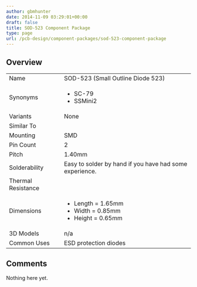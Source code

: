 ```yaml
---
author: gbmhunter
date: 2014-11-09 03:29:01+00:00
draft: false
title: SOD-523 Component Package
type: page
url: /pcb-design/component-packages/sod-523-component-package
---
```


## Overview

<table>
<tbody >
<tr >
<td >Name</td>
<td >SOD-523 (Small Outline Diode 523)
</td>
</tr>
<tr >
<td >Synonyms</td>
<td >
    <ul>
        <li>SC-79</li>
        <li>SSMini2</li>
    </ul>
</td>
</tr>
<tr >

<td >Variants
</td>

<td >None
</td>
</tr>
<tr >

<td >Similar To
</td>

<td > 
</td>
</tr>
<tr >

<td >Mounting
</td>

<td >SMD
</td>
</tr>
<tr >

<td >Pin Count
</td>

<td >2
</td>
</tr>
<tr >

<td >Pitch
</td>

<td >1.40mm
</td>
</tr>
<tr >

<td >Solderability
</td>

<td >Easy to solder by hand if you have had some experience.
</td>
</tr>
<tr >

<td >Thermal Resistance
</td>

<td > 
</td>
</tr>
<tr >

<td >Dimensions
</td>

<td >
    <ul>
        <li>Length = 1.65mm</li>
        <li>Width = 0.85mm</li>
        <li>Height = 0.65mm</li>
    </ul>
</td>
</tr>
<tr >

<td >3D Models
</td>

<td >n/a
</td>
</tr>
<tr >
<td >Common Uses</td>
<td>ESD protection diodes</td>
</tr>
</tbody>
</table>

## Comments

Nothing here yet.